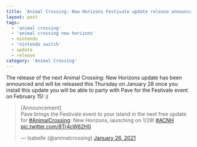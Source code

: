 ```yaml
---
title: 'Animal Crossing: New Horizons Festivale update release announced'
layout: post
tags:
  - 'animal crossing'
  - 'animal crossing new horizons'
  - nintendo
  - 'nintendo switch'
  - update
  - release
category: 'Animal Crossing'
---
```

The release of the next Animal Crossing: New Horizons update has been announced and will be released this Thursday on January 28 once you install this update you will be able to party with Pave for the Festivale event on February 15! :)

<blockquote class="twitter-tweet"><p lang="en" dir="ltr">[Announcement]<br>Pave brings the Festivale event to your island in the next free update for <a href="https://twitter.com/hashtag/AnimalCrossing?src=hash&amp;ref_src=twsrc%5Etfw">#AnimalCrossing</a>: New Horizons, launching on 1/28! <a href="https://twitter.com/hashtag/ACNH?src=hash&amp;ref_src=twsrc%5Etfw">#ACNH</a> <a href="https://t.co/8Tr4cW62H0">pic.twitter.com/8Tr4cW62H0</a></p>&mdash; Isabelle (@animalcrossing) <a href="https://twitter.com/animalcrossing/status/1354066778847113216?ref_src=twsrc%5Etfw">January 26, 2021</a></blockquote> <script async src="https://platform.twitter.com/widgets.js" charset="utf-8"></script>